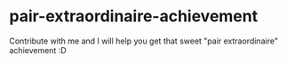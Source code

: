 # pair-extraordinaire-achievement
Contribute with me and I will help you get that sweet "pair extraordinaire" achievement :D
